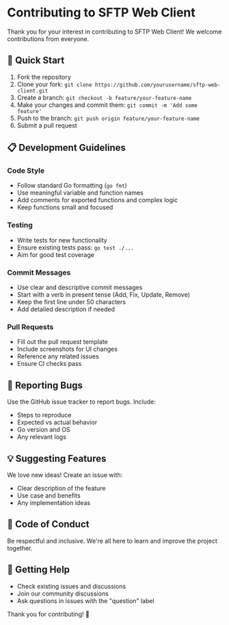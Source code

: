 # Contributing to SFTP Web Client

Thank you for your interest in contributing to SFTP Web Client! We welcome contributions from everyone.

## 🚀 Quick Start

1. Fork the repository
2. Clone your fork: `git clone https://github.com/yourusername/sftp-web-client.git`
3. Create a branch: `git checkout -b feature/your-feature-name`
4. Make your changes and commit them: `git commit -m 'Add some feature'`
5. Push to the branch: `git push origin feature/your-feature-name`
6. Submit a pull request

## 📋 Development Guidelines

### Code Style
- Follow standard Go formatting (`go fmt`)
- Use meaningful variable and function names
- Add comments for exported functions and complex logic
- Keep functions small and focused

### Testing
- Write tests for new functionality
- Ensure existing tests pass: `go test ./...`
- Aim for good test coverage

### Commit Messages
- Use clear and descriptive commit messages
- Start with a verb in present tense (Add, Fix, Update, Remove)
- Keep the first line under 50 characters
- Add detailed description if needed

### Pull Requests
- Fill out the pull request template
- Include screenshots for UI changes
- Reference any related issues
- Ensure CI checks pass

## 🐛 Reporting Bugs

Use the GitHub issue tracker to report bugs. Include:
- Steps to reproduce
- Expected vs actual behavior
- Go version and OS
- Any relevant logs

## 💡 Suggesting Features

We love new ideas! Create an issue with:
- Clear description of the feature
- Use case and benefits
- Any implementation ideas

## 📖 Code of Conduct

Be respectful and inclusive. We're all here to learn and improve the project together.

## 🤝 Getting Help

- Check existing issues and discussions
- Join our community discussions
- Ask questions in issues with the "question" label

Thank you for contributing! 🙏
